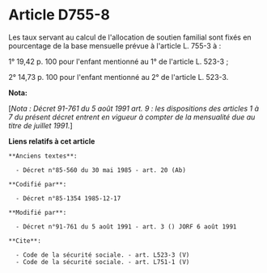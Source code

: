 # Article D755-8

Les taux servant au calcul de l'allocation de soutien familial sont fixés en pourcentage de la base mensuelle prévue à
l'article L. 755-3 à :

1° 19,42 p. 100 pour l'enfant mentionné au 1° de l'article L. 523-3 ;

2° 14,73 p. 100 pour l'enfant mentionné au 2° de l'article L. 523-3.

**Nota:**

[*Nota : Décret 91-761 du 5 août 1991 art. 9 : les dispositions des articles 1 à 7 du présent décret entrent en vigueur à
compter de la mensualité due au titre de juillet 1991.*]

**Liens relatifs à cet article**

	**Anciens textes**:

	  - Décret n°85-560 du 30 mai 1985 - art. 20 (Ab)

	**Codifié par**:

	  - Décret n°85-1354 1985-12-17

	**Modifié par**:

	  - Décret n°91-761 du 5 août 1991 - art. 3 () JORF 6 août 1991

	**Cite**:

	  - Code de la sécurité sociale. - art. L523-3 (V)
	  - Code de la sécurité sociale. - art. L751-1 (V)
